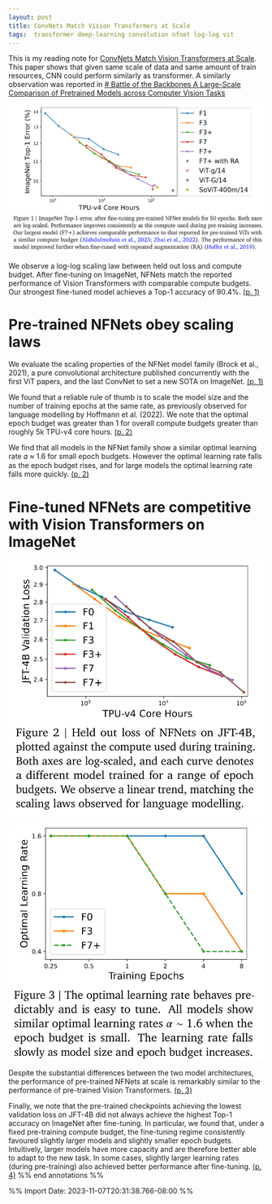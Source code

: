 ```yaml
---
layout: post
title: ConvNets Match Vision Transformers at Scale
tags:  transformer deep-learning convolution nfnet log-log vit
---
```


This is my reading note for [ConvNets Match Vision Transformers at Scale](http://arxiv.org/abs/2310.16764). This paper shows that given same scale of data and same amount of train resources, CNN could perform similarly as transformer. A similarly observation was reported in [# Battle of the Backbones A Large-Scale Comparison of Pretrained Models across Computer Vision Tasks](https://zhangtemplar.github.io/battle-backbone/)

![](https://raw.githubusercontent.com/zhangtemplar/zhangtemplar.github.io/master/uPic/smithConvNetsMatchVision2023-2-x53-y491.png) 

We observe a log-log scaling law between held out loss and compute budget. After fine-tuning on ImageNet, NFNets match the reported performance of Vision Transformers with comparable compute budgets. Our strongest fine-tuned model achieves a Top-1 accuracy of 90.4%. [(p. 1)](zotero://open-pdf/library/items/JQZAT74L?page=1&annotation=AT6483A8)

# Pre-trained NFNets obey scaling laws
We evaluate the scaling properties of the NFNet model family (Brock et al., 2021), a pure convolutional architecture published concurrently with the first ViT papers, and the last ConvNet to set a new SOTA on ImageNet. [(p. 1)](zotero://open-pdf/library/items/JQZAT74L?page=1&annotation=C2CMYHBP)

We found that a reliable rule of thumb is to scale the model size and the number of training epochs at the same rate, as previously observed for language modelling by Hoffmann et al.  (2022). We note that the optimal epoch budget was greater than 1 for overall compute budgets greater than roughly 5k TPU-v4 core hours. [(p. 2)](zotero://open-pdf/library/items/JQZAT74L?page=2&annotation=HDE2SLS2)

We find that all models in the NFNet family show a similar optimal learning rate 𝛼 ≈ 1.6 for small epoch budgets. However the optimal learning rate falls as the epoch budget rises, and for large models the optimal learning rate falls more quickly. [(p. 2)](zotero://open-pdf/library/items/JQZAT74L?page=2&annotation=SZ7QV4WB)

# Fine-tuned NFNets are competitive with Vision Transformers on ImageNet
![](https://raw.githubusercontent.com/zhangtemplar/zhangtemplar.github.io/master/uPic/smithConvNetsMatchVision2023-3-x55-y526.png) 

![](https://raw.githubusercontent.com/zhangtemplar/zhangtemplar.github.io/master/uPic/smithConvNetsMatchVision2023-3-x300-y545.png) 

Despite the substantial differences between the two model architectures, the performance of pre-trained NFNets at scale is remarkably similar to the performance of pre-trained Vision Transformers. [(p. 3)](zotero://open-pdf/library/items/JQZAT74L?page=3&annotation=EXQRBF94)

Finally, we note that the pre-trained checkpoints achieving the lowest validation loss on JFT-4B did not always achieve the highest Top-1 accuracy on ImageNet after fine-tuning. In particular, we found that, under a fixed pre-training compute budget, the fine-tuning regime consistently favoured slightly larger models and slightly smaller epoch budgets. Intuitively, larger models have more capacity and are therefore better able to adapt to the new task. In some cases, slightly larger learning rates (during pre-training) also achieved better performance after fine-tuning. [(p. 4)](zotero://open-pdf/library/items/JQZAT74L?page=4&annotation=GRSQ56KS) %% end annotations %%

%% Import Date: 2023-11-07T20:31:38.766-08:00 %%
